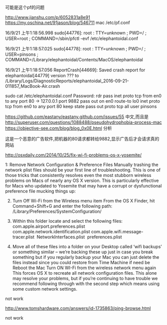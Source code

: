 



可能是这个pf的问题

http://www.jianshu.com/p/6052831a8e91
https://my.oschina.net/91jason/blog/546711
mac /etc/pf.conf

16/9/21 上午1:18:56.998 sudo[44776]:     root : TTY=unknown ; PWD=/ ; USER=root ; COMMAND=/sbin/pfctl -evf /etc/elephantoidal.conf

16/9/21 上午1:18:57.025 sudo[44778]:     root : TTY=unknown ; PWD=/ ; USER=pinsons ; COMMAND=/Library/elephantoidal/Contents/MacOS/elephantoidal

16/9/21 上午1:18:57.056 ReportCrash[44669]: Saved crash report for elephantoidal[44779] version ??? to /Library/Logs/DiagnosticReports/elephantoidal_2016-09-21-011857_MacBook-Air.crash


sudo cat /etc/elephantoidal.conf
Password:
rdr pass inet proto tcp from en0 to any port 80 -> 127.0.0.1 port 9882
pass out on en0 route-to lo0  inet proto tcp from en0 to any port 80 keep state
pass out proto tcp all user pinsons

https://github.com/eastany/eastany.github.com/issues/55  中文,而且是
http://superuser.com/questions/1088488/pseudohydrophobia-process-mac
https://objective-see.com/blog/blog_0x0E.html 分析

这是一个恶意的广告软件,把机器的80请求都转给9882,显示广告后才会请求真的网站



http://osxdaily.com/2014/10/25/fix-wi-fi-problems-os-x-yosemite/


1: Remove Network Configuration & Preference Files
Manually trashing the network plist files should be your first line of troubleshooting. This is one of those tricks that consistently resolves even the most stubborn wireless problems on Macs of nearly any OS X version. This is particularly effective for Macs who updated to Yosemite that may have a corrupt or dysfunctional preference file mucking things up:

2. Turn Off Wi-Fi from the Wireless menu item
From the OS X Finder, hit Command+Shift+G and enter the following path:
/Library/Preferences/SystemConfiguration/


3. Within this folder locate and select the following files:
com.apple.airport.preferences.plist
 com.apple.network.identification.plist
com.apple.wifi.message-tracer.plist 
NetworkInterfaces.plist 
preferences.plist

4. Move all of these files into a folder on your Desktop called ‘wifi backups’ or something similar – we’re backing these up just in case you break something but if you regularly backup your Mac you can just delete the files instead since you could restore from Time Machine if need be
Reboot the Mac
Turn ON WI-Fi from the wireless network menu again
This forces OS X to recreate all network configuration files. This alone may resolve your problems, but if you’re continuing to have trouble we recommend following through with the second step which means using some custom network settings.

not work

http://www.tomshardware.com/answers/id-1735863/ping-browse.html


not work

